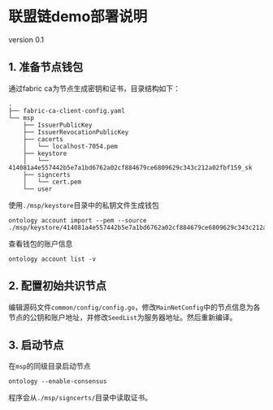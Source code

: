 # 联盟链demo部署说明

version 0.1

## 1. 准备节点钱包

通过fabric ca为节点生成密钥和证书，目录结构如下：

```
.
├── fabric-ca-client-config.yaml
└── msp
    ├── IssuerPublicKey
    ├── IssuerRevocationPublicKey
    ├── cacerts
    │   └── localhost-7054.pem
    ├── keystore
    │   └── 414081a4e557442b5e7a1bd6762a02cf884679ce6809629c343c212a02fbf159_sk
    ├── signcerts
    │   └── cert.pem
    └── user
```

使用`./msp/keystore`目录中的私钥文件生成钱包

```
ontology account import --pem --source ./msp/keystore/414081a4e557442b5e7a1bd6762a02cf884679ce6809629c343c212a02fbf159_sk
```

查看钱包的账户信息

```
ontology account list -v
```

## 2. 配置初始共识节点

编辑源码文件`common/config/config.go`，修改`MainNetConfig`中的节点信息为各节点的公钥和账户地址，并修改`SeedList`为服务器地址。然后重新编译。

## 3. 启动节点

在`msp`的同级目录启动节点

```
ontology --enable-consensus
```

程序会从`./msp/signcerts/`目录中读取证书。